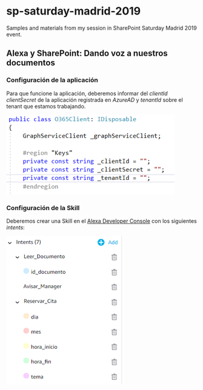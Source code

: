 # sp-saturday-madrid-2019

Samples and materials from my session in SharePoint Saturday Madrid 2019 event.

## Alexa y SharePoint: Dando voz a nuestros documentos

### Configuración de la aplicación

Para que funcione la aplicación, deberemos informar del _clientId_ _clientSecret_ de la aplicación registrada en _AzureAD_ y _tenantId_ sobre el tenant que estamos trabajando.

![Client Secret, Client Id y Tenant Id](./images/ClientSecret.png)

### Configuración de la Skill

Deberemos crear una Skill en el [Alexa Developer Console](https://developer.amazon.com/alexa/console) con los siguientes _intents_:

![Skill Intents](./images/SkillIntents.png)
